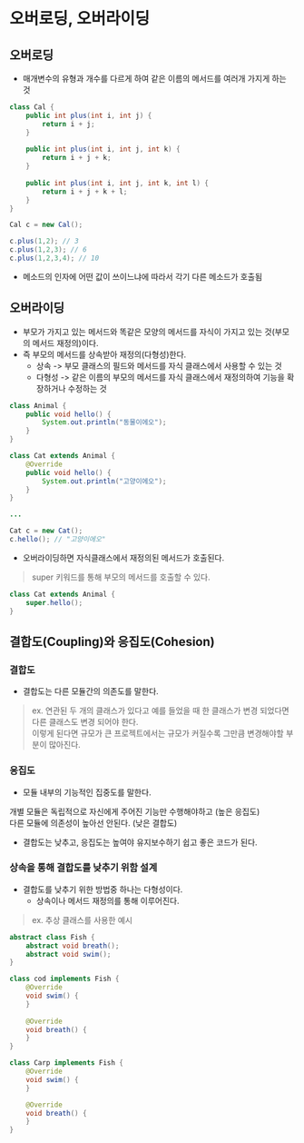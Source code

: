 # 오버로딩, 오버라이딩

## 오버로딩
- 매개변수의 유형과 개수를 다르게 하여 같은 이름의 메서드를 여러개 가지게 하는 것

```java
class Cal {
    public int plus(int i, int j) {
        return i + j;
    }
    
    public int plus(int i, int j, int k) {
        return i + j + k;
    }
    
    public int plus(int i, int j, int k, int l) {
        return i + j + k + l;
    }
}
```
```java
Cal c = new Cal();

c.plus(1,2); // 3
c.plus(1,2,3); // 6
c.plus(1,2,3,4); // 10
```
- 메소드의 인자에 어떤 값이 쓰이느냐에 따라서 각기 다른 메소드가 호출됨

## 오버라이딩
-  부모가 가지고 있는 메서드와 똑같은 모양의 메서드를 자식이 가지고 있는 것(부모의 메서드 재정의)이다.
- 즉 부모의 메서드를 상속받아 재정의(다형성)한다.
  - 상속 -> 부모 클래스의 필드와 메서드를 자식 클래스에서 사용할 수 있는 것
  - 다형성 -> 같은 이름의 부모의 메서드를 자식 클래스에서 재정의하여 기능을 확장하거나 수정하는 것

```java
class Animal {
    public void hello() {
        System.out.println("동물이에오");
    }
}

class Cat extends Animal {
    @Override
    public void hello() {
        System.out.println("고양이에오");
    }
}

...

Cat c = new Cat();
c.hello(); // "고양이에오"
```
- 오버라이딩하면 자식클래스에서 재정의된 메서드가 호출된다.

> super 키워드를 통해 부모의 메서드를 호출할 수 있다.
```java
class Cat extends Animal {
    super.hello();
}
```

## 결합도(Coupling)와 응집도(Cohesion)

### 결합도
- 결합도는 다른 모듈간의 의존도를 말한다.
> ex. 연관된 두 개의 클래스가 있다고 예를 들었을 때 한 클래스가 변경 되었다면 다른 클래스도 변경 되어야 한다.   
> 이렇게 된다면 규모가 큰 프로젝트에서는 규모가 커질수록 그만큼 변경해야할 부분이 많아진다.

### 응집도
- 모듈 내부의 기능적인 집중도를 말한다.

개별 모듈은 독립적으로 자신에게 주어진 기능만 수행해야하고 (높은 응집도)   
다른 모듈에 의존성이 높아선 안된다. (낮은 결합도)
- 결합도는 낮추고, 응집도는 높여야 유지보수하기 쉽고 좋은 코드가 된다.


### 상속을 통해 결합도를 낮추기 위함 설계
- 결합도를 낮추기 위한 방법중 하나는 다형성이다.
  - 상속이나 메서드 재정의를 통해 이루어진다.

> ex. 추상 클래스를 사용한 예시
```java
abstract class Fish {
    abstract void breath();
    abstract void swim();
}

class cod implements Fish {
    @Override
    void swim() {
    }
    
    @Override
    void breath() {
    }
}

class Carp implements Fish {
    @Override
    void swim() {
    }

    @Override
    void breath() {
    }
}
```